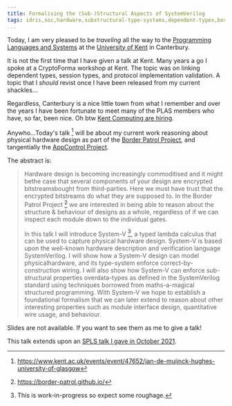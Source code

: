 ```yaml
---
title: Formalising the (Sub-)Structural Aspects of SystemVerilog
tags: idris,soc,hardware,substructural-type-systems,dependent-types,border-patrol,tdd,plas
...
```


Today, I am very pleased to be *traveling* all the way to the [Programming Languages and Systems](https://research.kent.ac.uk/programming-languages-systems/) at the [University of Kent](https://www.kent.ac.uk) in Canterbury.

It is not the first time that I have given a talk at Kent.
Many years a go I spoke at a CryptoForma workshop at Kent.
The topic was on linking dependent types, session types, and protocol implementation validation.
A topic that I *should* revist once I have been released from my current shackles...

Regardless, Canterbury is a nice little town from what I remember and over the years I have been fortunate to meet many of the PLAS members who have, so far, been nice.
Oh btw [Kent Computing are hiring](https://jobs.kent.ac.uk/vacancy.aspx?ref=CEMS-034-21).

Anywho...Today's talk [^1] will be about my current work reasoning about physical hardware design as part of the [Border
Patrol Project](https://border-patrol.github.io), and tangentially the [AppControl Project](https://dsbd-appcontrol.github.io/).

The abstract is:

> Hardware design is becoming increasingly commoditised and it might bethe case that several components of your design are encrypted bitstreamsbought from third-parties. Here we must have trust that the encrypted bitstreams do what they are supposed to. In the Border Patrol Project [^2] we are interested in being able to reason about the structure & behaviour of designs as a whole, regardless of if we can inspect each module down to the individual gates.
>
> In this talk I will introduce System-V [^3], a typed lambda calculus that can be used to capture physical hardware design. System-V is based upon the well-known hardware description and verification language SystemVerilog. I will show how a System-V design can model physicalhardware, and its type-system enforce correct-by-construction wiring. I will also show how System-V can enforce sub-structural properties overdata-types as defined in the SystemVerilog standard using techniques borrowed from maths-a-magical structured programming. With System-V we hope to establish a foundational formalism that we can later extend to reason about other interesting properties such as module interface design, quantitative wire usage, and behaviour.

Slides are not available.
If you want to see them as me to give a talk!

This talk extends upon an [SPLS talk I gave in October 2021](https://spls-series.github.io/meetings/2020/october/).

[^1]: https://www.kent.ac.uk/events/event/47652/jan-de-muijnck-hughes-university-of-glasgow
[^2]: https://border-patrol.github.io/
[^3]: This is work-in-progress so expect some roughage.
